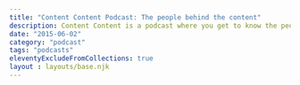 ```yaml
---
title: "Content Content Podcast: The people behind the content"
description: Content Content is a podcast where you get to know the people behind the content. We interview professionals in technical communication, content strategy, content marketing, information architecture, and others who create, organize, and maintain content online.
date: "2015-06-02"
category: "podcast"
tags: "podcasts"
eleventyExcludeFromCollections: true
layout : layouts/base.njk
---
```

